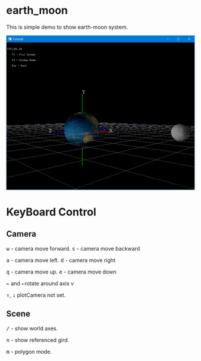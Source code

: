 # earth_moon
This is simple demo to show earth-moon system.

![Demo](https://github.com/renhaofan/earth_moon/blob/main/images/demo.png) 
# KeyBoard Control
## Camera
<kbd>w</kbd> - camera move forward. <kbd>s</kbd> - camera move backward 

<kbd>a</kbd> - camera move left. <kbd>d</kbd> - camera move right 

<kbd>q</kbd> - camera move up. <kbd>e</kbd> - camera move down

<kbd>←</kbd> and <kbd>←</kbd>rotate around axis v

<kbd>↑</kbd>, <kbd>↓</kbd> plotCamera not set.
## Scene

<kbd>/</kbd> - show world axes.

<kbd>n</kbd> - show referenced gird. 

<kbd>m</kbd> - polygon mode. 